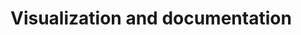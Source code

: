 # Visualization and documentation

<object data="../week7/week7.pdf" type="application/pdf" width="100%" height="900px"></object>
